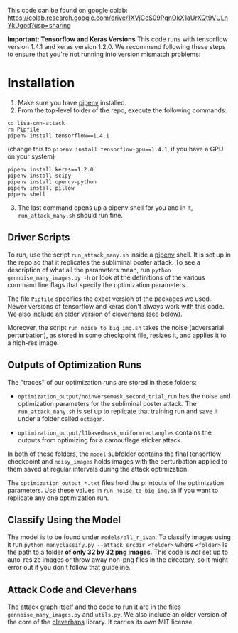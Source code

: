 This code can be found on google colab: https://colab.research.google.com/drive/1XVjGcS09PqnOkX1aUrXQt9VULnYkDgod?usp=sharing

**Important: Tensorflow and Keras Versions**
This code runs with tensorflow version 1.4.1 and keras version 1.2.0. We recommend following these steps to ensure that you're not running into version mismatch problems:

# Installation
1. Make sure you have [pipenv](https://docs.pipenv.org/) installed.
2. From the top-level folder of the repo, execute the following commands:
```
cd lisa-cnn-attack
rm Pipfile
pipenv install tensorflow==1.4.1 
```
(change this to `pipenv install tensorflow-gpu==1.4.1`, if you have a GPU on your system)

```
pipenv install keras==1.2.0
pipenv install scipy
pipenv install opencv-python
pipenv install pillow
pipenv shell
```

3. The last command opens up a pipenv shell for you and in it, `run_attack_many.sh` should run fine. 

## Driver Scripts

To run, use the script `run_attack_many.sh` inside a [pipenv](https://docs.pipenv.org/) shell. It is set up in the repo so that it replicates the subliminal poster attack. To see a description of what all the parameters mean, run `python gennoise_many_images.py -h` or look at the definitions of the various command line flags that specify the optimization parameters. 

The file `Pipfile` specifies the exact version of the packages we used. Newer versions of tensorflow and keras don't always work  with this code. We also include an older version of cleverhans (see below).

Moreover, the script `run_noise_to_big_img.sh` takes the noise (adversarial perturbation), as stored in some checkpoint file, resizes it, and applies it to a high-res image. 

## Outputs of Optimization Runs
The "traces" of our optimization runs are stored in these folders:
* `optimization_output/noinversemask_second_trial_run` has the noise and optimization parameters for the subliminal poster attack. The `run_attack_many.sh` is set up to replicate that training run and save it under a folder called `octagon`.

* `optimization_output/l1basedmask_uniformrectangles` contains the outputs from optimizing for a camouflage sticker attack.

In both of these folders, the `model` subfolder contains the final tensorflow checkpoint and `noisy_images` holds images with the perturbation applied to them saved at regular intervals during the attack optimization. 

The `optimization_output_*.txt` files hold the printouts of the optimization parameters. Use these values in `run_noise_to_big_img.sh`  if you want to replicate any one optimization run.

## Classify Using the Model
The model is to be found under `models/all_r_ivan`. To classify images using it run `python manyclassify.py --attack_srcdir <folder>` where `<folder>` is the path to a folder **of only 32 by 32 png images**. This code is *not* set up to auto-resize images or throw away non-png files in the directory, so it might error out if you don't follow that guideline.

## Attack Code and Cleverhans
The attack graph itself and the code to run it are in the files `gennoise_many_images.py` and `utils.py`. We also include an older version of the core of the [cleverhans](https://github.com/tensorflow/cleverhans) library. It carries its own MIT license.

